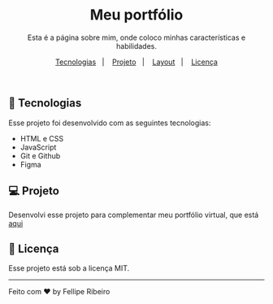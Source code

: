 <h1 align="center"> Meu portfólio</h1>

<p align="center">
Esta é a página sobre mim, onde coloco minhas características e habilidades.
</p>

<p align="center">
  <a href="#-tecnologias">Tecnologias</a>&nbsp;&nbsp;&nbsp;|&nbsp;&nbsp;&nbsp;
  <a href="#-projeto">Projeto</a>&nbsp;&nbsp;&nbsp;|&nbsp;&nbsp;&nbsp;
  <a href="#-layout">Layout</a>&nbsp;&nbsp;&nbsp;|&nbsp;&nbsp;&nbsp;
  <a href="#memo-licença">Licença</a>
</p>



<br>



## 🚀 Tecnologias

Esse projeto foi desenvolvido com as seguintes tecnologias:

- HTML e CSS
- JavaScript
- Git e Github
- Figma

## 💻 Projeto

Desenvolvi esse projeto para complementar meu portfólio virtual, que está <a href="https://fellipexm.github.io/Meu-portfolio/">aqui</a>



## :memo: Licença

Esse projeto está sob a licença MIT.

---

Feito com ♥ by Fellipe Ribeiro 
